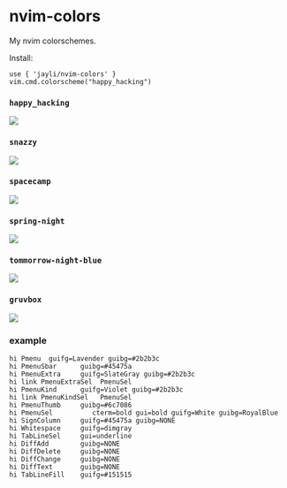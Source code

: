 # nvim-colors

My nvim colorschemes.

Install:

```vim
use { 'jayli/nvim-colors' }
vim.cmd.colorscheme("happy_hacking")
```

### `happy_hacking`

![](https://github.com/jayli/nvim-colors/assets/188244/cb1319b8-4767-4c7b-84c8-174db350c00d)

### `snazzy`

![](https://github.com/jayli/nvim-colors/assets/188244/24b77305-ee5c-49fc-b5d2-ade327867947)

### `spacecamp`

![](https://github.com/jayli/nvim-colors/assets/188244/2b3ad695-df6f-4bd5-952f-f65ae753bb7b)

### `spring-night`

![](https://github.com/jayli/nvim-colors/assets/188244/9975a4bd-07e5-4bed-9cbc-873ee2bb9a08)


### `tommorrow-night-blue`

![](https://github.com/jayli/nvim-colors/assets/188244/1727bdc0-4994-430d-bed2-4c6573da816a)

### `gruvbox`

![](https://github.com/jayli/nvim-colors/assets/188244/ed2bc0f2-91a8-4cfc-b95c-34a08cdc2e61)

### example

```
hi Pmenu  guifg=Lavender guibg=#2b2b3c
hi PmenuSbar      guibg=#45475a
hi PmenuExtra     guifg=SlateGray guibg=#2b2b3c
hi link PmenuExtraSel  PmenuSel
hi PmenuKind      guifg=Violet guibg=#2b2b3c
hi link PmenuKindSel   PmenuSel
hi PmenuThumb     guibg=#6c7086
hi PmenuSel          cterm=bold gui=bold guifg=White guibg=RoyalBlue
hi SignColumn     guifg=#45475a guibg=NONE
hi Whitespace     guifg=dimgray
hi TabLineSel     gui=underline
hi DiffAdd        guibg=NONE
hi DiffDelete     guibg=NONE
hi DiffChange     guibg=NONE
hi DiffText       guibg=NONE
hi TabLineFill    guifg=#151515
```

